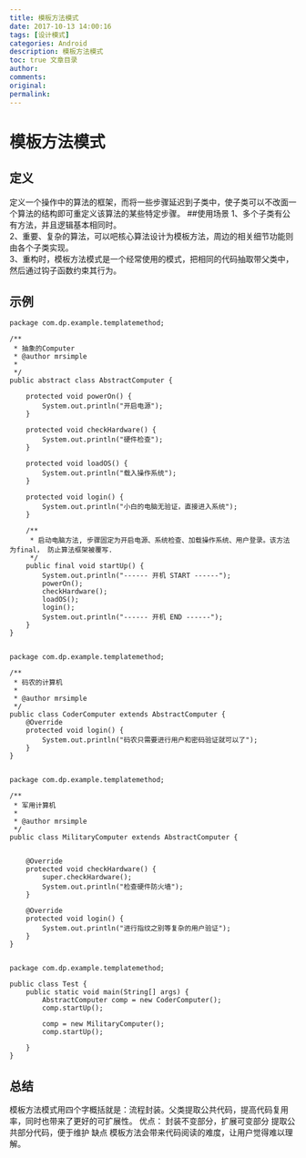 ```yaml
---
title: 模板方法模式
date: 2017-10-13 14:00:16
tags: [设计模式]
categories: Android
description: 模板方法模式
toc: true 文章目录
author:
comments:
original:
permalink: 
---
```

# 模板方法模式

## 定义
定义一个操作中的算法的框架，而将一些步骤延迟到子类中，使子类可以不改面一个算法的结构即可重定义该算法的某些特定步骤。
##使用场景
1、多个子类有公有方法，并且逻辑基本相同时。  
2、重要、复杂的算法，可以吧核心算法设计为模板方法，周边的相关细节功能则由各个子类实现。  
3、重构时，模板方法模式是一个经常使用的模式，把相同的代码抽取带父类中，然后通过钩子函数约束其行为。
## 示例
```
package com.dp.example.templatemethod;

/**
 * 抽象的Computer
 * @author mrsimple
 *
 */
public abstract class AbstractComputer {

    protected void powerOn() {
        System.out.println("开启电源");
    }

    protected void checkHardware() {
        System.out.println("硬件检查");
    }

    protected void loadOS() {
        System.out.println("载入操作系统");
    }

    protected void login() {
        System.out.println("小白的电脑无验证，直接进入系统");
    }

    /**
     * 启动电脑方法, 步骤固定为开启电源、系统检查、加载操作系统、用户登录。该方法为final， 防止算法框架被覆写.
     */
    public final void startUp() {
        System.out.println("------ 开机 START ------");
        powerOn();
        checkHardware();
        loadOS();
        login();
        System.out.println("------ 开机 END ------");
    }
}


package com.dp.example.templatemethod;

/**
 * 码农的计算机
 * 
 * @author mrsimple
 */
public class CoderComputer extends AbstractComputer {
    @Override
    protected void login() {
        System.out.println("码农只需要进行用户和密码验证就可以了");
    }
}


package com.dp.example.templatemethod;

/**
 * 军用计算机
 * 
 * @author mrsimple
 */
public class MilitaryComputer extends AbstractComputer {
    
 
    @Override
    protected void checkHardware() {
        super.checkHardware();
        System.out.println("检查硬件防火墙");
    }
    
    @Override
    protected void login() {
        System.out.println("进行指纹之别等复杂的用户验证");
    }
}


package com.dp.example.templatemethod;

public class Test {
    public static void main(String[] args) {
        AbstractComputer comp = new CoderComputer();
        comp.startUp();

        comp = new MilitaryComputer();
        comp.startUp();

    }
}
```
## 总结
模板方法模式用四个字概括就是：流程封装。父类提取公共代码，提高代码复用率，同时也带来了更好的可扩展性。
优点：
封装不变部分，扩展可变部分
提取公共部分代码，便于维护
缺点
模板方法会带来代码阅读的难度，让用户觉得难以理解。

